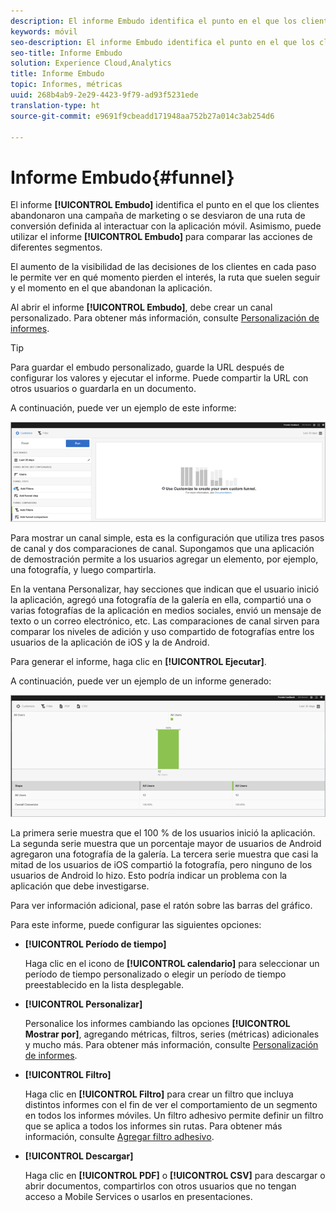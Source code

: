 ```yaml
---
description: El informe Embudo identifica el punto en el que los clientes abandonaron una campaña de marketing o se desviaron de una ruta de conversión definida al interactuar con la aplicación móvil. Asimismo, puede utilizar el informe Embudo para comparar las acciones de diferentes segmentos.
keywords: móvil
seo-description: El informe Embudo identifica el punto en el que los clientes abandonaron una campaña de marketing o se desviaron de una ruta de conversión definida al interactuar con la aplicación móvil. Asimismo, puede utilizar el informe Embudo para comparar las acciones de diferentes segmentos.
seo-title: Informe Embudo
solution: Experience Cloud,Analytics
title: Informe Embudo
topic: Informes, métricas
uuid: 268b4ab9-2e29-4423-9f79-ad93f5231ede
translation-type: ht
source-git-commit: e9691f9cbeadd171948aa752b27a014c3ab254d6

---
```



# Informe Embudo{#funnel}

El informe **[!UICONTROL Embudo]** identifica el punto en el que los clientes abandonaron una campaña de marketing o se desviaron de una ruta de conversión definida al interactuar con la aplicación móvil. Asimismo, puede utilizar el informe **[!UICONTROL Embudo]** para comparar las acciones de diferentes segmentos.

El aumento de la visibilidad de las decisiones de los clientes en cada paso le permite ver en qué momento pierden el interés, la ruta que suelen seguir y el momento en el que abandonan la aplicación.

Al abrir el informe **[!UICONTROL Embudo]**, debe crear un canal personalizado. Para obtener más información, consulte [Personalización de informes](/help/using/usage/reports-customize/reports-customize.md).

>[!TIP]
>
>Para guardar el embudo personalizado, guarde la URL después de configurar los valores y ejecutar el informe. Puede compartir la URL con otros usuarios o guardarla en un documento.

A continuación, puede ver un ejemplo de este informe:

![](assets/funnel_create.png)

Para mostrar un canal simple, esta es la configuración que utiliza tres pasos de canal y dos comparaciones de canal. Supongamos que una aplicación de demostración permite a los usuarios agregar un elemento, por ejemplo, una fotografía, y luego compartirla.

En la ventana Personalizar, hay secciones que indican que el usuario inició la aplicación, agregó una fotografía de la galería en ella, compartió una o varias fotografías de la aplicación en medios sociales, envió un mensaje de texto o un correo electrónico, etc. Las comparaciones de canal sirven para comparar los niveles de adición y uso compartido de fotografías entre los usuarios de la aplicación de iOS y la de Android.

Para generar el informe, haga clic en **[!UICONTROL Ejecutar]**.

A continuación, puede ver un ejemplo de un informe generado:

![](assets/funnel.png)

La primera serie muestra que el 100 % de los usuarios inició la aplicación. La segunda serie muestra que un porcentaje mayor de usuarios de Android agregaron una fotografía de la galería. La tercera serie muestra que casi la mitad de los usuarios de iOS compartió la fotografía, pero ninguno de los usuarios de Android lo hizo. Esto podría indicar un problema con la aplicación que debe investigarse.

Para ver información adicional, pase el ratón sobre las barras del gráfico.

Para este informe, puede configurar las siguientes opciones:

* **[!UICONTROL Período de tiempo]**

   Haga clic en el icono de **[!UICONTROL calendario]** para seleccionar un período de tiempo personalizado o elegir un período de tiempo preestablecido en la lista desplegable.
* **[!UICONTROL Personalizar]**

   Personalice los informes cambiando las opciones **[!UICONTROL Mostrar por]**, agregando métricas, filtros, series (métricas) adicionales y mucho más. Para obtener más información, consulte [Personalización de informes](/help/using/usage/reports-customize/reports-customize.md).
* **[!UICONTROL Filtro]**

   Haga clic en **[!UICONTROL Filtro]** para crear un filtro que incluya distintos informes con el fin de ver el comportamiento de un segmento en todos los informes móviles. Un filtro adhesivo permite definir un filtro que se aplica a todos los informes sin rutas. Para obtener más información, consulte [Agregar filtro adhesivo](/help/using/usage/reports-customize/t-sticky-filter.md).
* **[!UICONTROL Descargar]**

   Haga clic en **[!UICONTROL PDF]** o **[!UICONTROL CSV]** para descargar o abrir documentos, compartirlos con otros usuarios que no tengan acceso a Mobile Services o usarlos en presentaciones.